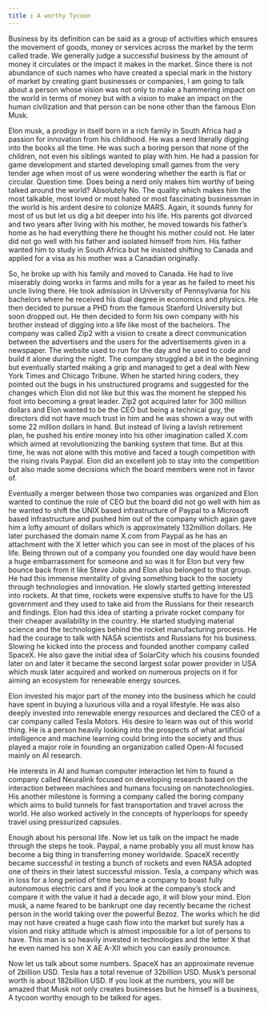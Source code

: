 ```yaml
---
title : A worthy Tycoon
---
```


Business by its definition can be said as a group of activities which ensures the
movement of goods, money or services across the market by the term called
trade. We generally judge a successful business by the amount of money it
circulates or the impact it makes in the market. Since there is not abundance of
such names who have created a special mark in the history of market by
creating giant businesses or companies, I am going to talk about a person whose
vision was not only to make a hammering impact on the world in terms of
money but with a vision to make an impact on the human civilization and that
person can be none other than the famous Elon Musk.

Elon musk, a prodigy in itself born in a rich family in South Africa had a
passion for innovation from his childhood. He was a nerd literally digging into
the books all the time. He was such a boring person that none of the children,
not even his siblings wanted to play with him. He had a passion for game
development and started developing small games from the very tender age when
most of us were wondering whether the earth is flat or circular. Question time.
Does being a nerd only makes him worthy of being talked around the world?
Absolutely No. The quality which makes him the most talkable, most loved or
most hated or most fascinating businessman in the world is his ardent desire to
colonize MARS. Again, it sounds funny for most of us but let us dig a bit
deeper into his life. His parents got divorced and two years after living with his
mother, he moved towards his father’s home as he had everything there he
thought his mother could not. He later did not go well with his father and
isolated himself from him. His father wanted him to study in South Africa but
he insisted shifting to Canada and applied for a visa as his mother was a
Canadian originally.

So, he broke up with his family and moved to Canada. He had to live miserably
doing works in farms and mills for a year as he failed to meet his uncle living
there. He took admission in University of Pennsylvania for his bachelors where
he received his dual degree in economics and physics. He then decided to
pursue a PHD from the famous Stanford University but soon dropped out. He
then decided to form his own company with his brother instead of digging into a
life like most of the bachelors. The company was called Zip2 with a vision to
create a direct communication between the advertisers and the users for the
advertisements given in a newspaper. The website used to run for the day and
he used to code and build it alone during the night. The company struggled a bit
in the beginning but eventually started making a grip and managed to get a deal
with New York Times and Chicago Tribune. When he started hiring coders,
they pointed out the bugs in his unstructured programs and suggested for the
changes which Elon did not like but this was the moment he stepped his foot into becoming a great leader. Zip2 got acquired later for 300 million dollars and
Elon wanted to be the CEO but being a technical guy, the directors did not have
much trust in him and he was shown a way out with some 22 million dollars in
hand. But instead of living a lavish retirement plan, he pushed his entire money
into his other imagination called X.com which aimed at revolutionizing the
banking system that time. But at this time, he was not alone with this motive
and faced a tough competition with the rising rivals Paypal. Elon did an
excellent job to stay into the competition but also made some decisions which
the board members were not in favor of.

Eventually a merger between those two companies was organized and Elon
wanted to continue the role of CEO but the board did not go well with him as he
wanted to shift the UNIX based infrastructure of Paypal to a Microsoft based
infrastructure and pushed him out of the company which again gave him a lofty
amount of dollars which is approximately 132million dollars. He later
purchased the domain name X.com from Paypal as he has an attachment with
the X letter which you can see in most of the places of his life. Being thrown
out of a company you founded one day would have been a huge embarrassment
for someone and so was it for Elon but very few bounce back from it like Steve
Jobs and Elon also belonged to that group. He had this immense mentality of
giving something back to the society through technologies and innovation. He
slowly started getting interested into rockets. At that time, rockets were
expensive stuffs to have for the US government and they used to take aid from
the Russians for their research and findings. Elon had this idea of starting a
private rocket company for their cheaper availability in the country. He started
studying material science and the technologies behind the rocket manufacturing
process. He had the courage to talk with NASA scientists and Russians for his
business. Slowing he kicked into the process and founded another company
called SpaceX. He also gave the initial idea of SolarCity which his cousins
founded later on and later it became the second largest solar power provider in
USA which musk later acquired and worked on numerous projects on it for
aiming an ecosystem for renewable energy sources.

Elon invested his major part of the money into the business which he could
have spent in buying a luxurious villa and a royal lifestyle. He was also deeply
invested into renewable energy resources and declared the CEO of a car
company called Tesla Motors. His desire to learn was out of this world thing.
He is a person heavily looking into the prospects of what artificial intelligence
and machine learning could bring into the society and thus played a major role
in founding an organization called Open-AI focused mainly on AI research.

He interests in AI and human computer interaction let him to found a company
called Neuralink focused on developing research based on the interaction
between machines and humans focusing on nanotechnologies. His another
milestone is forming a company called the boring company which aims to build
tunnels for fast transportation and travel across the world. He also worked
actively in the concepts of hyperloops for speedy travel using pressurized
capsules.

Enough about his personal life. Now let us talk on the impact he made through
the steps he took. Paypal, a name probably you all must know has become a big
thing in transferring money worldwide. SpaceX recently became successful in
testing a bunch of rockets and even NASA adopted one of theirs in their latest
successful mission. Tesla, a company which was in loss for a long period of
time became a company to boast fully autonomous electric cars and if you look
at the company’s stock and compare it with the value it had a decade ago, it will
blow your mind. Elon musk, a name feared to be bankrupt one day recently
became the richest person in the world taking over the powerful Bezoz. The
works which he did may not have created a huge cash flow into the market but
surely has a vision and risky attitude which is almost impossible for a lot of
persons to have. This man is so heavily invested in technologies and the letter X
that he even named his son X AE A-XII which you can easily pronounce.

Now let us talk about some numbers. SpaceX has an approximate revenue of
2billion USD. Tesla has a total revenue of 32billion USD. Musk’s personal
worth is about 182billion USD. If you look at the numbers, you will be amazed
that Musk not only creates businesses but he himself is a business, A tycoon
worthy enough to be talked for ages.
